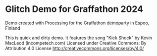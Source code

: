 # Glitch Demo for Graffathon 2024
Demo created with Processing for the Graffathon demoparty in Espoo, Finland

This is quick and dirty demo. It features the song "Kick Shock" by Kevin MacLeod (incompetech.com)
Licensed under Creative Commons: By Attribution 4.0 License
http://creativecommons.org/licenses/by/4.0/

